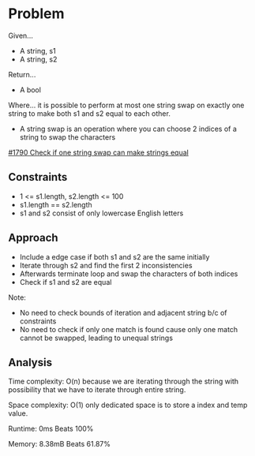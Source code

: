 
# Problem
Given...
- A string, s1
- A string, s2

Return...
- A bool

Where...
it is possible to perform at most one string swap on exactly one string to make
both s1 and s2 equal to each other.
- A string swap is an operation where you can choose 2 indices of a string to
swap the characters

[#1790 Check if one string swap can make strings equal](https://leetcode.com/problems/check-if-one-string-swap-can-make-strings-equal/description/?envType=daily-question&envId=2025-02-05)

## Constraints
- 1 <= s1.length, s2.length <= 100
- s1.length == s2.length
- s1 and s2 consist of only lowercase English letters

## Approach
- Include a edge case if both s1 and s2 are the same initially
- Iterate through s2 and find the first 2 inconsistencies
- Afterwards terminate loop and swap the characters of both indices
- Check if s1 and s2 are equal

Note: 
- No need to check bounds of iteration and adjacent string b/c of constraints
- No need to check if only one match is found cause only one match cannot be
swapped, leading to unequal strings

## Analysis
Time complexity: O\(n) because we are iterating through the string with 
possibility that we have to iterate through entire string.

Space complexity: O\(1) only dedicated space is to store a index and temp
value.

Runtime:
0ms Beats 100%

Memory: 
8.38mB Beats 61.87%

